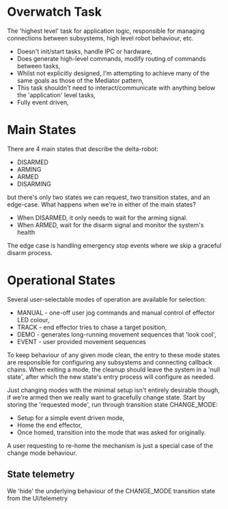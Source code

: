 # Overwatch Task

The 'highest level' task for application logic, responsible for managing connections between subsystems, high level robot behaviour, etc.

- Doesn't init/start tasks, handle IPC or hardware, 
- Does generate high-level commands, modify routing of commands between tasks,
- Whilst not explicitly designed, I'm attempting to achieve many of the same goals as those of the Mediator pattern,
- This task shouldn't need to interact/communicate with anything below the 'application' level tasks,
- Fully event driven,

# Main States

There are 4 main states that describe the delta-robot:

- DISARMED
- ARMING
- ARMED
- DISARMING

but there's only two states we can request, two transition states, and an edge-case.
What happens when we're in either of the main states?

- When DISARMED, it only needs to wait for the arming signal.
- When ARMED, wait for the disarm signal and monitor the system's health

The edge case is handling emergency stop events where we skip a graceful disarm process.

# Operational States

Several user-selectable modes of operation are available for selection:

- MANUAL - one-off user jog commands and manual control of effector LED colour,
- TRACK - end effector tries to chase a target position,
- DEMO - generates long-running movement sequences that 'look cool',
- EVENT - user provided movement sequences

To keep behaviour of any given mode clean, the entry to these mode states are responsible for configuring any subsystems and connecting callback chains.
When exiting a mode, the cleanup should leave the system in a 'null state', after which the new state's entry process will configure as needed.

Just changing modes with the minimal setup isn't entirely desirable though, if we're armed then we really want to gracefully change state. 
Start by storing the 'requested mode', run through transition state CHANGE_MODE:

- Setup for a simple event driven mode,
- Home the end effector,
- Once homed, transition into the mode that was asked for originally.

A user requesting to re-home the mechanism is just a special case of the change mode behaviour.

## State telemetry 

We 'hide' the underlying behaviour of the CHANGE_MODE transition state from the UI/telemetry